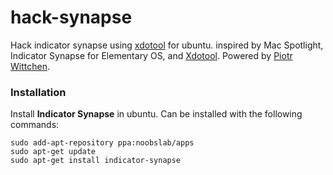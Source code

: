 # hack-synapse

Hack indicator synapse using [xdotool](https://github.com/jordansissel/xdotool) for ubuntu. 
inspired by Mac Spotlight, Indicator Synapse for Elementary OS, and [Xdotool](https://github.com/jordansissel/xdotool). Powered by [Piotr Wittchen](http://blog.wittchen.biz.pl/synapse-indicator-spotlight-for-ubuntu/).


### Installation
Install **Indicator Synapse** in ubuntu. Can be installed with the following commands:

```
sudo add-apt-repository ppa:noobslab/apps 
sudo apt-get update
sudo apt-get install indicator-synapse
```



